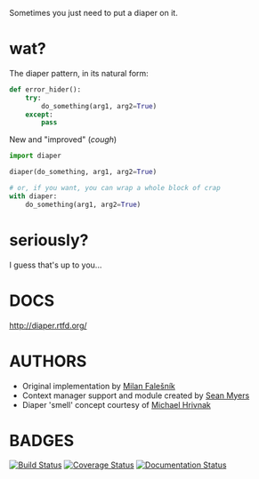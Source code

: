 Sometimes you just need to put a diaper on it.

wat?
====

The diaper pattern, in its natural form:
```python
def error_hider():
    try:
        do_something(arg1, arg2=True)
    except:
        pass

```

New and "improved" (*cough*)

```python
import diaper

diaper(do_something, arg1, arg2=True)

# or, if you want, you can wrap a whole block of crap
with diaper:
    do_something(arg1, arg2=True)

```

seriously?
==========

I guess that's up to you...

DOCS
====

http://diaper.rtfd.org/

AUTHORS
=======

- Original implementation by [Milan Falešník](https://github.com/mfalesni)
- Context manager support and module created by [Sean Myers](https://github.com/seandst)
- Diaper 'smell' concept courtesy of [Michael Hrivnak](https://github.com/mhrivnak)

BADGES
======

[![Build Status](https://travis-ci.org/seandst/diaper.svg?branch=master)](https://travis-ci.org/seandst/diaper)
[![Coverage Status](https://coveralls.io/repos/seandst/diaper/badge.svg?branch=master)](https://coveralls.io/r/seandst/diaper?branch=master)
[![Documentation Status](https://readthedocs.org/projects/diaper/badge/?version=latest)](https://readthedocs.org/projects/diaper/?badge=latest)
